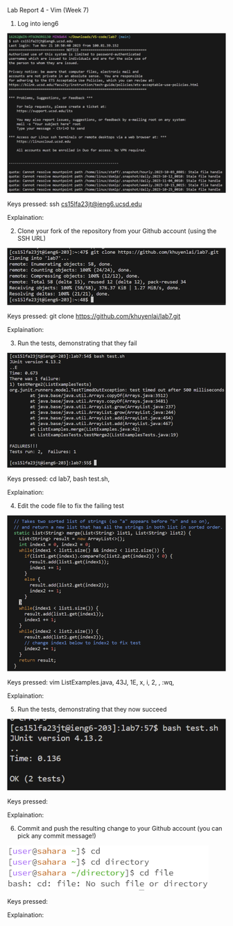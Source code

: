 Lab Report 4 - Vim (Week 7)

1. Log into ieng6

![image](SSH.png)

Keys pressed: ssh cs15lfa23jt@ieng6.ucsd.edu <Enter>

Explaination: 

2. Clone your fork of the repository from your Github account (using the SSH URL)

![image](GitClone.png)

Keys pressed: git clone https://github.com/khuyenlai/lab7.git <Enter>

Explaination: 

3. Run the tests, demonstrating that they fail

![image](Failure.png)

Keys pressed: cd lab7, bash test.sh, <Enter>

Explaination: 

4. Edit the code file to fix the failing test

![image](VIMedit.png)

Keys pressed: vim ListExamples.java, 43J, 1E, x, i, 2, <Esc>, :wq, <Enter>

Explaination: 

5. Run the tests, demonstrating that they now succeed

![image](Success.png)

Keys pressed: <up><up><Enter>

Explaination: 

6. Commit and push the resulting change to your Github account (you can pick any commit message!)

![image](cd.png)

Keys pressed: 

Explaination: 
